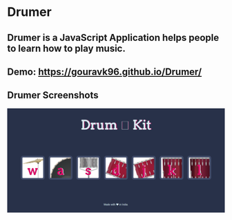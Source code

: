# Drumer
Drumer is a JavaScript Application helps people to learn how to  play music.
---


Demo:
https://gouravk96.github.io/Drumer/
---


## Drumer Screenshots 

![alt text](/media/drum.PNG)



